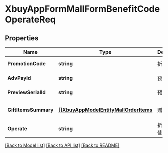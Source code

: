 # XbuyAppFormMallFormBenefitCodeOperateReq

## Properties
Name | Type | Description | Notes
------------ | ------------- | ------------- | -------------
**PromotionCode** | **string** | 折扣码 | [default to null]
**AdvPayId** | **string** | 预支付ID | [default to null]
**PreviewSerialId** | **string** | 预览流水号 | [default to null]
**GiftItemsSummary** | [**[]XbuyAppModelEntityMallOrderItems**](xbuy.app.model.entity.MallOrderItems.md) | 赠品信息 | [optional] [default to null]
**Operate** | **string** | 折扣码操作 使用/删除 | [default to null]

[[Back to Model list]](../README.md#documentation-for-models) [[Back to API list]](../README.md#documentation-for-api-endpoints) [[Back to README]](../README.md)

